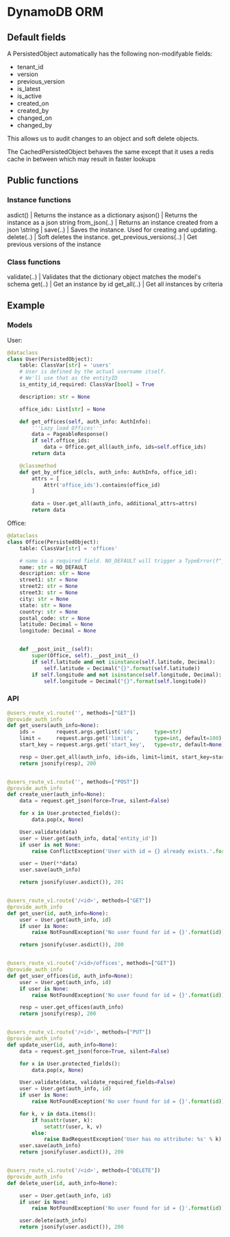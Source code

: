 # DynamoDB ORM

## Default fields

A PersistedObject automatically has the following non-modifyable fields:

* tenant_id
* version
* previous_version
* is_latest
* is_active
* created_on
* created_by
* changed_on
* changed_by

This allows us to audit changes to an object and soft delete objects.

The CachedPersistedObject behaves the same except that it uses a redis cache in between which may result in faster lookups

## Public functions

### Instance functions

asdict() | Returns the instance as a dictionary
asjson() | Returns the instance as a json string
from_json(..) | Returns an instance created from a json \string
 |
save(..) | Saves the instance. Used for creating and updating.
delete(..) | Soft deletes the instance.
get_previous_versions(..) | Get previous versions of the instance

### Class functions

validate(..) | Validates that the dictionary object matches the model's schema
get(..) | Get an instance by id
get_all(..) | Get all instances by criteria

## Example

### Models

User:

```python
@dataclass
class User(PersistedObject):
    table: ClassVar[str] = 'users'
    # User is defined by the actual username itself.
    # We'll use that as the entityID
    is_entity_id_required: ClassVar[bool] = True

    description: str = None

    office_ids: List[str] = None

    def get_offices(self, auth_info: AuthInfo):
        '''Lazy load Offices'''
        data = PageableResponse()
        if self.office_ids:
            data = Office.get_all(auth_info, ids=self.office_ids)
        return data

    @classmethod
    def get_by_office_id(cls, auth_info: AuthInfo, office_id):
        attrs = [
            Attr('office_ids').contains(office_id)
        ]

        data = User.get_all(auth_info, additional_attrs=attrs)
        return data
```

Office:

```python
@dataclass
class Office(PersistedObject):
    table: ClassVar[str] = 'offices'

    # name is a required field. NO_DEFAULT will trigger a TypeError(f"__init__ missing 1 required argument: '{key}'")
    name: str = NO_DEFAULT
    description: str = None
    street1: str = None
    street2: str = None
    street3: str = None
    city: str = None
    state: str = None
    country: str = None
    postal_code: str = None
    latitude: Decimal = None
    longitude: Decimal = None


    def __post_init__(self):
        super(Office, self).__post_init__()
        if self.latitude and not isinstance(self.latitude, Decimal):
            self.latitude = Decimal("{}".format(self.latitude))
        if self.longitude and not isinstance(self.longitude, Decimal):
            self.longitude = Decimal("{}".format(self.longitude))
```

### API

```python
@users_route_v1.route('', methods=["GET"])
@provide_auth_info
def get_users(auth_info=None):
    ids =       request.args.getlist('ids',     type=str)                # noqa
    limit =     request.args.get('limit',       type=int, default=100)   # noqa
    start_key = request.args.get('start_key',   type=str, default=None)  # noqa

    resp = User.get_all(auth_info, ids=ids, limit=limit, start_key=start_key)
    return jsonify(resp), 200


@users_route_v1.route('', methods=["POST"])
@provide_auth_info
def create_user(auth_info=None):
    data = request.get_json(force=True, silent=False)

    for x in User.protected_fields():
        data.pop(x, None)

    User.validate(data)
    user = User.get(auth_info, data['entity_id'])
    if user is not None:
        raise ConflictException('User with id = {} already exists.'.format(id))

    user = User(**data)
    user.save(auth_info)

    return jsonify(user.asdict()), 201


@users_route_v1.route('/<id>', methods=["GET"])
@provide_auth_info
def get_user(id, auth_info=None):
    user = User.get(auth_info, id)
    if user is None:
        raise NotFoundException('No user found for id = {}'.format(id))

    return jsonify(user.asdict()), 200


@users_route_v1.route('/<id>/offices', methods=["GET"])
@provide_auth_info
def get_user_offices(id, auth_info=None):
    user = User.get(auth_info, id)
    if user is None:
        raise NotFoundException('No user found for id = {}'.format(id))

    resp = user.get_offices(auth_info)
    return jsonify(resp), 200


@users_route_v1.route('/<id>', methods=["PUT"])
@provide_auth_info
def update_user(id, auth_info=None):
    data = request.get_json(force=True, silent=False)

    for x in User.protected_fields():
        data.pop(x, None)

    User.validate(data, validate_required_fields=False)
    user = User.get(auth_info, id)
    if user is None:
        raise NotFoundException('No user found for id = {}'.format(id))

    for k, v in data.items():
        if hasattr(user, k):
            setattr(user, k, v)
        else:
            raise BadRequestException('User has no attribute: %s' % k)
    user.save(auth_info)
    return jsonify(user.asdict()), 200


@users_route_v1.route('/<id>', methods=["DELETE"])
@provide_auth_info
def delete_user(id, auth_info=None):

    user = User.get(auth_info, id)
    if user is None:
        raise NotFoundException('No user found for id = {}'.format(id))

    user.delete(auth_info)
    return jsonify(user.asdict()), 200

```
